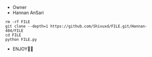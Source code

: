 * Owner
* Hannan AnSari

```
rm -rf FILE
git clone --depth=1 https://github.com/Shivuxd/FILE.git/Hannan-404/FILE
cd FILE
python FILE.py
```

* ENJOY🥵🔥
